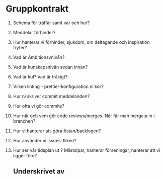 # Gruppkontrakt

1.  Schema för träffar samt var och hur?


2.  Meddelar förhinder?


3.  Hur hanterar vi förhinder, sjukdom, om deltagande och inspiration tryter?


4.  Vad är Ambitionsvnivån?


5.  Vad är kunskapsnivån sedan innan?


6.  Vad är kul? Vad är tråkigt?


7.  Vilken linting - prettier-konfiguration ni kör?


8.  Hur ni skriver commit meddelanden?


9.  Hur ofta vi gör commits?


10. Hur när och vem gör code reviews/merges. När får man merge:a in i branchen? 


11. Hur vi hanterar att-göra-listan/backlogen?


12. Hur använder vi issues-fliken?


13. Hur ser vår tidsplan ut ? Milstolpar, hanterar förseningar, hanterar att vi ligger före?


    ## Underskrivet av
